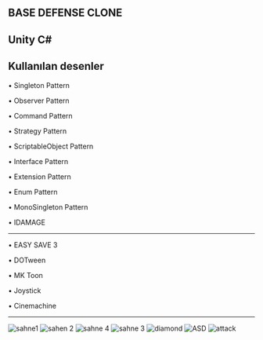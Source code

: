 BASE DEFENSE CLONE
---

Unity C#
---
Kullanılan desenler     
---
&#8226; Singleton Pattern
   
&#8226; Observer Pattern

&#8226; Command Pattern

&#8226; Strategy Pattern

&#8226; ScriptableObject Pattern

&#8226; Interface Pattern

&#8226; Extension Pattern

&#8226; Enum Pattern

&#8226; MonoSingleton Pattern

&#8226; IDAMAGE

---

&#8226; EASY SAVE 3

&#8226; DOTween

&#8226; MK Toon

&#8226; Joystick

&#8226; Cinemachine

---
![sahne1](https://github.com/yunusokur0/BaseDefense-Clone/assets/114630722/6d0b96b4-939c-43cb-be1c-135d5299c086)
![sahen 2](https://github.com/yunusokur0/BaseDefense-Clone/assets/114630722/e1139151-6d69-439b-b547-396fc59607a6)
![sahne 4](https://github.com/yunusokur0/BaseDefense-Clone/assets/114630722/9b3f63ff-c774-4b0b-a4c4-716d45e23e78)
![sahne 3](https://github.com/yunusokur0/BaseDefense-Clone/assets/114630722/ea0e016d-2689-4f68-9113-71451798d7c1)
![diamond](https://github.com/yunusokur0/BaseDefense-Clone/assets/114630722/58f86511-057a-4c52-a85c-2213d93e54f2)
![ASD](https://github.com/yunusokur0/BaseDefense-Clone/assets/114630722/12def49e-554e-439e-96f3-bec34d4ee3c8)
![attack](https://github.com/yunusokur0/BaseDefense-Clone/assets/114630722/7df613f4-e7aa-456a-8e72-36e02ecce5eb)
